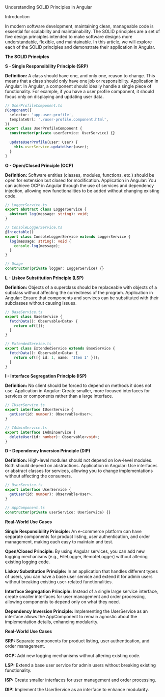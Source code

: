 Understanding SOLID Principles in Angular

Introduction

In modern software development, maintaining clean, manageable code is essential for scalability and maintainability. The SOLID principles are a set of five design principles intended to make software designs more understandable, flexible, and maintainable. In this article, we will explore each of the SOLID principles and demonstrate their application in Angular.

**The SOLID Principles**

**S - Single Responsibility Principle (SRP)**

**Definition:** A class should have one, and only one, reason to change. This means that a class should only have one job or responsibility. Application in Angular: In Angular, a component should ideally handle a single piece of functionality. For example, if you have a user profile component, it should focus only on displaying and updating user data.

```typescript
// UserProfileComponent.ts
@Component({
  selector: 'app-user-profile',
  templateUrl: './user-profile.component.html',
})
export class UserProfileComponent {
  constructor(private userService: UserService) {}
  
  updateUserProfile(user: User) {
    this.userService.updateUser(user);
  }
}
```
**O - Open/Closed Principle (OCP)**

**Definition:** Software entities (classes, modules, functions, etc.) should be open for extension but closed for modification. Application in Angular: You can achieve OCP in Angular through the use of services and dependency injection, allowing new functionalities to be added without changing existing code.

```typescript
// LoggerService.ts
export abstract class LoggerService {
  abstract log(message: string): void;
}

// ConsoleLoggerService.ts
@Injectable()
export class ConsoleLoggerService extends LoggerService {
  log(message: string): void {
    console.log(message);
  }
}

// Usage
constructor(private logger: LoggerService) {}
```

**L - Liskov Substitution Principle (LSP)**

**Definition:** Objects of a superclass should be replaceable with objects of a subclass without affecting the correctness of the program. Application in Angular: Ensure that components and services can be substituted with their subclasses without causing issues.

```typescript
// BaseService.ts
export class BaseService {
  fetchData(): Observable<Data> {
    return of([]);
  }
}

// ExtendedService.ts
export class ExtendedService extends BaseService {
  fetchData(): Observable<Data> {
    return of([{ id: 1, name: 'Item 1' }]);
  }
}
```

**I - Interface Segregation Principle (ISP)**

**Definition:** No client should be forced to depend on methods it does not use. Application in Angular: Create smaller, more focused interfaces for services or components rather than a large interface.

```typescript
// IUserService.ts
export interface IUserService {
  getUser(id: number): Observable<User>;
}

// IAdminService.ts
export interface IAdminService {
  deleteUser(id: number): Observable<void>;
}
```

**D - Dependency Inversion Principle (DIP)**

**Definition:** High-level modules should not depend on low-level modules. Both should depend on abstractions. Application in Angular: Use interfaces or abstract classes for services, allowing you to change implementations without affecting the consumers.

```typescript
// UserService.ts
export interface UserService {
  getUser(id: number): Observable<User>;
}

// AppComponent.ts
constructor(private userService: UserService) {}
```

**Real-World Use Cases**

**Single Responsibility Principle:** An e-commerce platform can have separate components for product listing, user authentication, and order management, making each easy to maintain and test.

**Open/Closed Principle:** By using Angular services, you can add new logging mechanisms (e.g., FileLogger, RemoteLogger) without altering existing logging code.

**Liskov Substitution Principle:** In an application that handles different types of users, you can have a base user service and extend it for admin users without breaking existing user-related functionalities.

**Interface Segregation Principle:** Instead of a single large service interface, create smaller interfaces for user management and order processing, allowing components to depend only on what they need.

**Dependency Inversion Principle:** Implementing the UserService as an interface allows the AppComponent to remain agnostic about the implementation details, enhancing modularity.

**Real-World Use Cases**

**SRP:** Separate components for product listing, user authentication, and order management.

**OCP:** Add new logging mechanisms without altering existing code.

**LSP:** Extend a base user service for admin users without breaking existing functionality.

**ISP:** Create smaller interfaces for user management and order processing.

**DIP:** Implement the UserService as an interface to enhance modularity.
